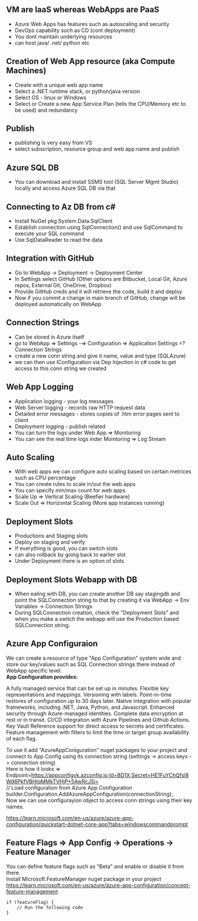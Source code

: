 ## VM are IaaS whereas WebApps are PaaS
- Azure Web Apps has features such as autoscaling and security
- DevOps capability such as CD (cont deployment)
- You dont maintain underlying resources
- can host java/ .net/ python etc

## Creation of Web App resource (aka Compute Machines)
- Create with a unique web app name
- Select a .NET runtime stack, or python/java version
- Select OS - linux or Windows
- Select or Create a new App Service Plan (tells the CPU/Memory etc to be used) and redundancy

## Publish
- publishing is very easy from VS
- select subscription, resource group and web app name and publish

## Azure SQL DB
- You can download and install SSMS tool (SQL Server Mgmt Studio) locally and access Azure SQL DB via that

## Connecting to Az DB from c#
- Install NuGet pkg System.Data.SqlClient
- Establish connection using SqlConnection() and use SqlCommand to execute your SQL command
- Use SqlDataReader to read the data 

## Integration with GitHub
- Go to WebApp -> Deployment -> Deployment Center
- In Settings select GitHub (Other options are Bitbucket, Local Git, Azure repos, External Git, OneDrive, Dropbox)
- Provide GitHub creds and it will retrieve the code, build it and deploy
- Now if you commit a change in main branch of GitHub, change will be deployed automatically on WebApp

## Connection Strings
- Can be stored in Azure itself
- go to WebApp => Settings -=> Configuration => Application Settings =? Connection Strings
- create a new conn string and give it name, value and type (SQLAzure)
- we can then use IConfiguration via Dep Injection in c# code to get access to this conn string we created

## Web App Logging
- Application logging - your log messages
- Web Server logging - records raw HTTP request data
- Detailed error messages - stores copies of .htm error pages sent to client
- Deployment logging - publish related
- You can turn the logs under Web App => Monitoring
- You can see the real time logs inder Mointoring => Log Stream

## Auto Scaling
- With web apps we can configure auto scaling based on certain metrices such as CPU percentage
- You can create rules to scale in/out the web apps
- You can specify min/max count for web apps
- Scale Up => Vertical Scaling (Beefier hardware)
- Scale Out => Horizontal Scaling (More app instances running)

## Deployment Slots
- Productions and Staging slots
- Deploy on staging and verify
- If everything is good, you can switch slots
- can also rollback by going back to earlier slot
- Under Deployment there is an option of slots

## Deployment Slots Webapp with DB
- When ealing with DB, you can create another DB say stagingdb and point the SQLConnection string to that by creating it via WebApp -> Env Variables -> Connection Strings
- During SQLConnection creation, check the "Deployment Slots" and when you make a switch the webapp will use the Production based SQLConnection string.

## Azure App Configuraion
We can create a resource of type "App Configuration" system wide and store our key/values such as SQL Connection strings there instead of WebApp specific level.<br>
**App Configuration provides:**

A fully managed service that can be set up in minutes.
Flexible key representations and mappings.
Versioning with labels.
Point-in-time restores of configuration up to 30 days later.
Native integration with popular frameworks, including .NET, Java, Python, and Javascript.
Enhanced security through Azure-managed identities.
Complete data encryption at rest or in transit.
CI/CD integration with Azure Pipelines and Github Actions.
Key Vault Reference support for direct access to secrets and certificates.
Feature management with filters to limit the time or target group availability of each flag.

To use it add "AzureAppConiguration" nuget packages to your project and connect to App Config using its connection string (settings -> access keys -> connection string)<br>
Here is how it looks => Endpoint=https://appconfigvk.azconfig.io;Id=BD1X;Secret=HE1FuYChQfsl8Wd6PkfVBHIqMMkTVHjP+5AwRcJ5i=<br>
// Load configuration from Azure App Configuration<br>
builder.Configuration.AddAzureAppConfiguration(connectionString);<br>
Now we can use configurayion object to access conn strings using their key names.

https://learn.microsoft.com/en-us/azure/azure-app-configuration/quickstart-dotnet-core-app?tabs=windowscommandprompt

## Feature Flags => App Config -> Operations -> Feature Manager
You can define feature flags such as "Beta" and enable or disable it from there.<br>
Install Microsoft.FeatureManager nuget package in your project<br>
https://learn.microsoft.com/en-us/azure/azure-app-configuration/concept-feature-management

```
if (featureFlag) {
    // Run the following code
}
```







